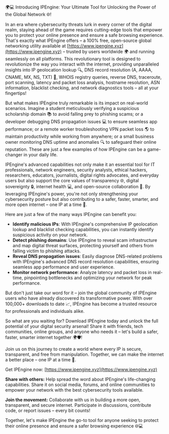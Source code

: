 🌍💻 Introducing IPEngine: Your Ultimate Tool for Unlocking the Power of the Global Network 🌐!

In an era where cybersecurity threats lurk in every corner of the digital realm, staying ahead of the game requires cutting-edge tools that empower you to protect your online presence and ensure a safe browsing experience. That's exactly what IPEngine offers – a 100% free, open-source global networking utility available at [https://www.ipengine.xyz](https://www.ipengine.xyz) – trusted by users worldwide 🌍 and running seamlessly on all platforms. This revolutionary tool is designed to revolutionize the way you interact with the internet, providing unparalleled insights into IP geolocation lookup 🔍, DNS record resolution (A, AAAA, CNAME, MX, NS, TXT) 📡, WHOIS registry queries, reverse DNS, traceroute, port scanning, latency and packet loss analysis, hostname resolution, ASN information, blacklist checking, and network diagnostics tools – all at your fingertips!

But what makes IPEngine truly remarkable is its impact on real-world scenarios. Imagine a student meticulously verifying a suspicious scholarship domain 📚 to avoid falling prey to phishing scams; or a developer debugging DNS propagation issues 💻 to ensure seamless app performance; or a remote worker troubleshooting VPN packet loss 🌎 to maintain productivity while working from anywhere; or a small business owner monitoring DNS uptime and anomalies 🔍 to safeguard their online reputation. These are just a few examples of how IPEngine can be a game-changer in your daily life.

IPEngine's advanced capabilities not only make it an essential tool for IT professionals, network engineers, security analysts, ethical hackers, researchers, educators, journalists, digital rights advocates, and everyday users but also support the core values of transparency 🌐, digital sovereignty 🔒, internet health 💻, and open-source collaboration 👥. By leveraging IPEngine's power, you're not only strengthening your cybersecurity posture but also contributing to a safer, faster, smarter, and more open internet – one IP at a time 🚀.

Here are just a few of the many ways IPEngine can benefit you:

* **Identify malicious IPs**: With IPEngine's comprehensive IP geolocation lookup and blacklist checking capabilities, you can instantly identify suspicious activity on your network.
* **Detect phishing domains**: Use IPEngine to reveal scam infrastructure and map digital threat surfaces, protecting yourself and others from falling victim to phishing attacks.
* **Reveal DNS propagation issues**: Easily diagnose DNS-related problems with IPEngine's advanced DNS record resolution capabilities, ensuring seamless app performance and user experience.
* **Monitor network performance**: Analyze latency and packet loss in real-time, pinpointing bottlenecks and optimizing your network for peak performance.

But don't just take our word for it – join the global community of IPEngine users who have already discovered its transformative power. With over 100,000+ downloads to date 📈, IPEngine has become a trusted resource for professionals and individuals alike.

So what are you waiting for? Download IPEngine today and unlock the full potential of your digital security arsenal! Share it with friends, tech communities, online groups, and anyone who needs it – let's build a safer, faster, smarter internet together 🌍🛡️!

Join us on this journey to create a world where every IP is secure, transparent, and free from manipulation. Together, we can make the internet a better place – one IP at a time 🚀.

Get IPEngine now: [https://www.ipengine.xyz](https://www.ipengine.xyz)

**Share with others:** Help spread the word about IPEngine's life-changing capabilities. Share it on social media, forums, and online communities to empower your network with the best cybersecurity tools available.

**Join the movement:** Collaborate with us in building a more open, transparent, and secure internet. Participate in discussions, contribute code, or report issues – every bit counts!

Together, let's make IPEngine the go-to tool for anyone seeking to protect their online presence and ensure a safer browsing experience 🌐💻